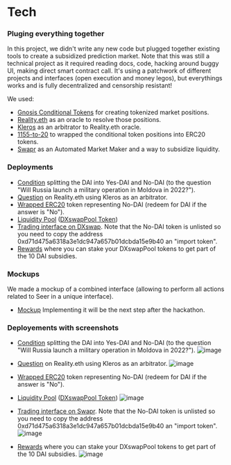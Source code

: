 # Tech

### Pluging everything together

In this project, we didn't write any new code but plugged together existing tools to create a subsidized prediction market.
Note that this was still a technical project as it required reading docs, code, hacking around buggy UI, making direct smart contract call.
It's using a patchwork of different projects and interfaces (open execution and money legos), but everythings works and is fully decentralized and censorship resistant!

We used:
- [Gnosis Conditional Tokens](https://docs.gnosis.io/conditionaltokens/) for creating tokenized market positions.
- [Reality.eth](https://reality.eth.link/) as an oracle to resolve those positions.
- [Kleros](https://kleros.io/) as an arbitrator to Reality.eth oracle.
- [1155-to-20](https://github.com/gnosis/1155-to-20) to wrapped the conditional token positions into ERC20 tokens.
- [Swapr](https://swapr.eth.link) as an Automated Market Maker and a way to subsidize liquidity.

### Deployments
- [Condition](https://cte.gnosis.io/#/conditions/0xc983363863c95ec27501b2d396d7af72035b4660aa1e6bad9327ce1d7b950e3a) splitting the DAI into Yes-DAI and No-DAI (to the question "Will Russia launch a military operation in Moldova in 2022?").
- [Question](https://reality.eth.link/app/#!/question/0x325a2e0f3cca2ddbaebb4dfc38df8d19ca165b47-0x7d118e72257f0dbb9d0ae06778f3e891af58fefb861e486d4b2b938c8f67a34f) on Reality.eth using Kleros as an arbitrator.
- [Wrapped ERC20](https://etherscan.io/token/0xd71d475a6318a3e1dc947a657b01dcbda15e9b40) token representing No-DAI (redeem for DAI if the answer is "No").
- [Liquidity Pool](https://swapr.eth.link/#/pools/0xC02aaA39b223FE8D0A0e5C4F27eAD9083C756Cc2/0xd71D475A6318A3E1dc947A657B01dcBDa15E9B40?chainId=1) ([DXswapPool Token](https://etherscan.io/address/0xbd51cc182c446933c721891c80cbc241a7e84635))
- [Trading interface on DXswap](https://swapr.eth.link/#/swap?chainId=1). Note that the No-DAI token is unlisted so you need to copy the address 0xd71d475a6318a3e1dc947a657b01dcbda15e9b40 an "import token".
- [Rewards](https://swapr.eth.link/#/rewards/campaign/0xC02aaA39b223FE8D0A0e5C4F27eAD9083C756Cc2/0xd71D475A6318A3E1dc947A657B01dcBDa15E9B40/0x2e9B038F6b90266e1d53101bd129B6b916d05D8e?chainId=1) where you can stake your DXswapPool tokens to get part of the 10 DAI subsidies.


### Mockups
We made a mockup of a combined interface (allowing to perform all actions related to Seer in a unique interface).
- [Mockup](https://github.com/Crypto-Ser/Seer/blob/main/CombineInterfaceMockUp.pdf)
Implementing it will be the next step after the hackathon.

### Deployements with screenshots
- [Condition](https://cte.gnosis.io/#/conditions/0xc983363863c95ec27501b2d396d7af72035b4660aa1e6bad9327ce1d7b950e3a) splitting the DAI into Yes-DAI and No-DAI (to the question "Will Russia launch a military operation in Moldova in 2022?").
![image](https://user-images.githubusercontent.com/113799257/190893158-ce193c52-17b3-454a-a129-64bbc53e91b4.png)

- [Question](https://reality.eth.link/app/#!/question/0x325a2e0f3cca2ddbaebb4dfc38df8d19ca165b47-0x7d118e72257f0dbb9d0ae06778f3e891af58fefb861e486d4b2b938c8f67a34f) on Reality.eth using Kleros as an arbitrator.
![image](https://user-images.githubusercontent.com/113799257/190893214-e26a5809-6fa2-4a41-bca7-13b17a88fdf4.png)

- [Wrapped ERC20](https://etherscan.io/token/0xd71d475a6318a3e1dc947a657b01dcbda15e9b40) token representing No-DAI (redeem for DAI if the answer is "No").
- [Liquidity Pool](https://swapr.eth.link/#/pools/0xC02aaA39b223FE8D0A0e5C4F27eAD9083C756Cc2/0xd71D475A6318A3E1dc947A657B01dcBDa15E9B40?chainId=1) ([DXswapPool Token](https://etherscan.io/address/0xbd51cc182c446933c721891c80cbc241a7e84635))
![image](https://user-images.githubusercontent.com/113799257/190893330-ec06becf-f601-4a7a-9c14-af21fef8a5bf.png)

- [Trading interface on Swapr](https://swapr.eth.link/#/swap?chainId=1). Note that the No-DAI token is unlisted so you need to copy the address 0xd71d475a6318a3e1dc947a657b01dcbda15e9b40 an "import token".
 ![image](https://user-images.githubusercontent.com/113799257/190893286-69b01af6-36d8-4ffe-ae20-55079510c966.png)

- [Rewards](https://swapr.eth.link/#/rewards/campaign/0xC02aaA39b223FE8D0A0e5C4F27eAD9083C756Cc2/0xd71D475A6318A3E1dc947A657B01dcBDa15E9B40/0x2e9B038F6b90266e1d53101bd129B6b916d05D8e?chainId=1) where you can stake your DXswapPool tokens to get part of the 10 DAI subsidies.
![image](https://user-images.githubusercontent.com/113799257/190893355-ffa34820-46cd-401b-adef-4f330aa20758.png)
